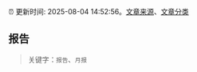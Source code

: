 :alarm_clock: 更新时间: 2025-08-04 14:52:56。[文章来源](/README.md)、[文章分类](/TAGS.md)

## 报告


> 关键字：`报告`、`月报`



